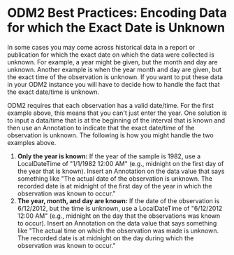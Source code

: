 ODM2 Best Practices: Encoding Data for which the Exact Date is Unknown
======================================================================

In some cases you may come across historical data in a report or publication for which the exact date on which the data were collected is unknown. For example, a year might be given, but the month and day are unknown. Another example is when the year month and day are given, but the exact time of the observation is unknown. If you want to put these data in your ODM2 instance you will have to decide how to handle the fact that the exact date/time is unknown.

ODM2 requires that each observation has a valid date/time. For the first example above, this means that you can't just enter the year. One solution is to input a data/time that is at the beginning of the interval that is known and then use an Annotation to indicate that the exact date/time of the observation is unknown. The following is how you might handle the two examples above.

1. **Only the year is known:** If the year of the sample is 1982, use a LocalDateTime of "1/1/1982 12:00 AM" (e.g., midnight on the first day of the year that is known). Insert an Annotation on the data value that says something like "The actual date of the observation is unknown. The recorded date is at midnight of the first day of the year in which the observation was known to occur."
2. **The year, month, and day are known:** If the date of the observation is 6/12/2012, but the time is unknown, use a LocalDateTime of "6/12/2012 12:00 AM" (e.g., midnight on the day that the observations was known to occur). Insert an Annotation on the data value that says something like "The actual time on which the observation was made is unknown. The recorded date is at midnight on the day during which the observation was known to occur."